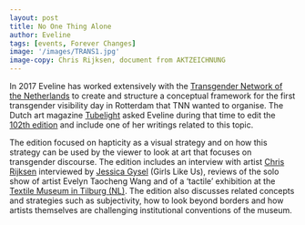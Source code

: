 ```yaml
---
layout: post
title: No One Thing Alone
author: Eveline
tags: [events, Forever Changes]
image: '/images/TRANS1.jpg'
image-copy: Chris Rijksen, document from AKTZEICHNUNG
---
```


In 2017 Eveline has worked extensively with the [Transgender Network of the Netherlands](https://www.transgendernetwerk.nl) to create and structure a conceptual framework for the first transgender visibility day in Rotterdam that TNN wanted to organise. The Dutch art magazine [Tubelight](https://www.tubelight.nl) asked Eveline during that time to edit the [102th edition](https://www.tubelight.nl/issue/tl-102/) and include one of her writings related to this topic. 

The edition focused on hapticity as a visual strategy and on how this strategy can be used by the viewer to look at art that focuses on transgender discourse. The edition includes an interview with artist [Chris Rijksen](https://prinschristel.com/contact/ ) interviewed by [Jessica Gysel](https://www.glumagazine.com/about/) (Girls Like Us), reviews of the solo show of artist Evelyn Taocheng Wang and of a ‘tactile’ exhibition at the [Textile Museum in Tilburg (NL)](https://www.textielmuseum.nl/en/). The edition also discusses related concepts and strategies such as subjectivity, how to look beyond borders and how artists themselves are challenging institutional conventions of the museum. 